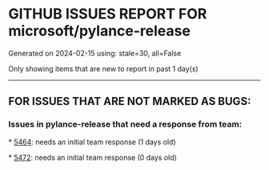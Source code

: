 
# GITHUB ISSUES REPORT FOR microsoft/pylance-release


Generated on 2024-02-15 using: stale=30, all=False


Only showing items that are new to report in past 1 day(s)


---

## FOR ISSUES THAT ARE NOT MARKED AS BUGS:


### Issues in pylance-release that need a response from team:


\* [5464](https://github.com/microsoft/pylance-release/issues/5464 "Autocomplete for function definition using a TypeAlias is broken "): needs an initial team response (1 days old)

\* [5472](https://github.com/microsoft/pylance-release/issues/5472 "Unclear why typing hints come from a mix of typeshed and library files in one library"): needs an initial team response (0 days old)
